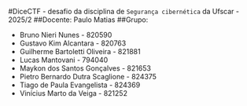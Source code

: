 #DiceCTF - desafio da disciplina de `Segurança cibernética` da Ufscar - 2025/2 
##Docente: Paulo Matias
##Grupo:
- Bruno Nieri Nunes -  820590
- Gustavo Kim Alcantara - 820763
- Guilherme Bartoletti Oliveira - 821881
- Lucas Mantovani - 794040
- Maykon dos Santos Gonçalves - 821653
- Pietro Bernardo Dutra Scaglione - 824375
- Tiago de Paula Evangelista - 824369
- Vinícius Marto da Veiga -  821252
